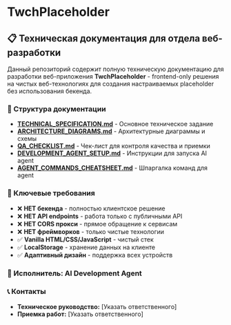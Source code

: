 # TwchPlaceholder

## 📋 Техническая документация для отдела веб-разработки

Данный репозиторий содержит полную техническую документацию для разработки веб-приложения **TwchPlaceholder** - frontend-only решения на чистых веб-технологиях для создания настраиваемых placeholder без использования бекенда.

### 📁 Структура документации

- **[TECHNICAL_SPECIFICATION.md](./TECHNICAL_SPECIFICATION.md)** - Основное техническое задание
- **[ARCHITECTURE_DIAGRAMS.md](./ARCHITECTURE_DIAGRAMS.md)** - Архитектурные диаграммы и схемы  
- **[QA_CHECKLIST.md](./QA_CHECKLIST.md)** - Чек-лист для контроля качества и приемки
- **[DEVELOPMENT_AGENT_SETUP.md](./DEVELOPMENT_AGENT_SETUP.md)** - Инструкции для запуска AI agent
- **[AGENT_COMMANDS_CHEATSHEET.md](./AGENT_COMMANDS_CHEATSHEET.md)** - Шпаргалка команд для agent

### 🎯 Ключевые требования

- ❌ **НЕТ бекенда** - полностью клиентское решение
- ❌ **НЕТ API endpoints** - работа только с публичными API
- ❌ **НЕТ CORS прокси** - прямое обращение к сервисам
- ❌ **НЕТ фреймворков** - только чистые технологии
- ✅ **Vanilla HTML/CSS/JavaScript** - чистый стек
- ✅ **LocalStorage** - хранение данных на клиенте
- ✅ **Адаптивный дизайн** - поддержка всех устройств

### 🤖 Исполнитель: AI Development Agent

### 📞 Контакты
- **Техническое руководство:** [Указать ответственного]
- **Приемка работ:** [Указать ответственного]